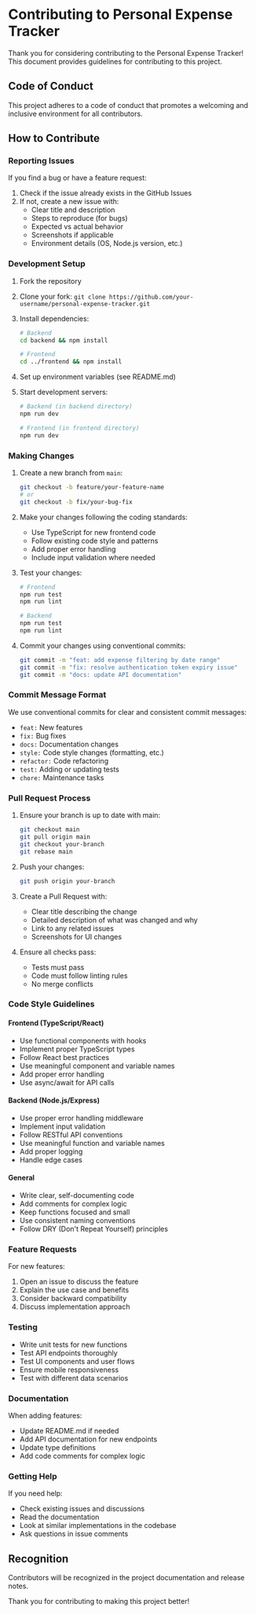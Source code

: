 # Contributing to Personal Expense Tracker

Thank you for considering contributing to the Personal Expense Tracker! This document provides guidelines for contributing to this project.

## Code of Conduct

This project adheres to a code of conduct that promotes a welcoming and inclusive environment for all contributors.

## How to Contribute

### Reporting Issues

If you find a bug or have a feature request:

1. Check if the issue already exists in the GitHub Issues
2. If not, create a new issue with:
    - Clear title and description
    - Steps to reproduce (for bugs)
    - Expected vs actual behavior
    - Screenshots if applicable
    - Environment details (OS, Node.js version, etc.)

### Development Setup

1. Fork the repository
2. Clone your fork: `git clone https://github.com/your-username/personal-expense-tracker.git`
3. Install dependencies:

    ```bash
    # Backend
    cd backend && npm install

    # Frontend
    cd ../frontend && npm install
    ```

4. Set up environment variables (see README.md)
5. Start development servers:

    ```bash
    # Backend (in backend directory)
    npm run dev

    # Frontend (in frontend directory)
    npm run dev
    ```

### Making Changes

1. Create a new branch from `main`:

    ```bash
    git checkout -b feature/your-feature-name
    # or
    git checkout -b fix/your-bug-fix
    ```

2. Make your changes following the coding standards:

    - Use TypeScript for new frontend code
    - Follow existing code style and patterns
    - Add proper error handling
    - Include input validation where needed

3. Test your changes:

    ```bash
    # Frontend
    npm run test
    npm run lint

    # Backend
    npm run test
    npm run lint
    ```

4. Commit your changes using conventional commits:
    ```bash
    git commit -m "feat: add expense filtering by date range"
    git commit -m "fix: resolve authentication token expiry issue"
    git commit -m "docs: update API documentation"
    ```

### Commit Message Format

We use conventional commits for clear and consistent commit messages:

-   `feat:` New features
-   `fix:` Bug fixes
-   `docs:` Documentation changes
-   `style:` Code style changes (formatting, etc.)
-   `refactor:` Code refactoring
-   `test:` Adding or updating tests
-   `chore:` Maintenance tasks

### Pull Request Process

1. Ensure your branch is up to date with main:

    ```bash
    git checkout main
    git pull origin main
    git checkout your-branch
    git rebase main
    ```

2. Push your changes:

    ```bash
    git push origin your-branch
    ```

3. Create a Pull Request with:

    - Clear title describing the change
    - Detailed description of what was changed and why
    - Link to any related issues
    - Screenshots for UI changes

4. Ensure all checks pass:
    - Tests must pass
    - Code must follow linting rules
    - No merge conflicts

### Code Style Guidelines

#### Frontend (TypeScript/React)

-   Use functional components with hooks
-   Implement proper TypeScript types
-   Follow React best practices
-   Use meaningful component and variable names
-   Add proper error handling
-   Use async/await for API calls

#### Backend (Node.js/Express)

-   Use proper error handling middleware
-   Implement input validation
-   Follow RESTful API conventions
-   Use meaningful function and variable names
-   Add proper logging
-   Handle edge cases

#### General

-   Write clear, self-documenting code
-   Add comments for complex logic
-   Keep functions focused and small
-   Use consistent naming conventions
-   Follow DRY (Don't Repeat Yourself) principles

### Feature Requests

For new features:

1. Open an issue to discuss the feature
2. Explain the use case and benefits
3. Consider backward compatibility
4. Discuss implementation approach

### Testing

-   Write unit tests for new functions
-   Test API endpoints thoroughly
-   Test UI components and user flows
-   Ensure mobile responsiveness
-   Test with different data scenarios

### Documentation

When adding features:

-   Update README.md if needed
-   Add API documentation for new endpoints
-   Update type definitions
-   Add code comments for complex logic

### Getting Help

If you need help:

-   Check existing issues and discussions
-   Read the documentation
-   Look at similar implementations in the codebase
-   Ask questions in issue comments

## Recognition

Contributors will be recognized in the project documentation and release notes.

Thank you for contributing to making this project better!
